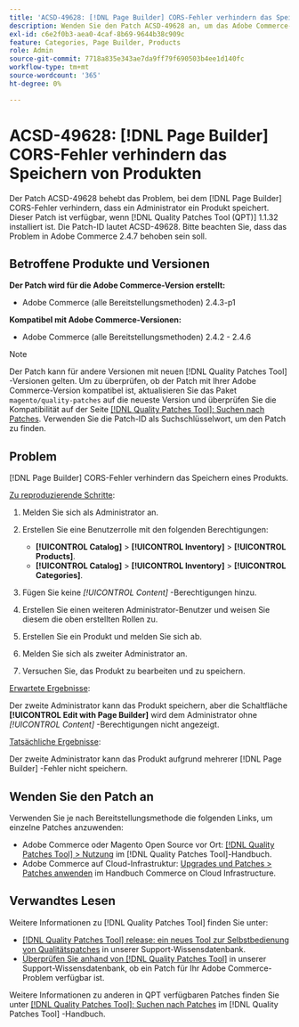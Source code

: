 ```yaml
---
title: 'ACSD-49628: [!DNL Page Builder] CORS-Fehler verhindern das Speichern von Produkten'
description: Wenden Sie den Patch ACSD-49628 an, um das Adobe Commerce-Problem zu beheben, bei dem die [!DNL Page Builder] CORS-Fehler das Speichern des Produkts verhindern.
exl-id: c6e2f0b3-aea0-4caf-8b69-9644b38c909c
feature: Categories, Page Builder, Products
role: Admin
source-git-commit: 7718a835e343ae7da9ff79f690503b4ee1d140fc
workflow-type: tm+mt
source-wordcount: '365'
ht-degree: 0%

---
```


# ACSD-49628: [!DNL Page Builder] CORS-Fehler verhindern das Speichern von Produkten

Der Patch ACSD-49628 behebt das Problem, bei dem [!DNL Page Builder] CORS-Fehler verhindern, dass ein Administrator ein Produkt speichert. Dieser Patch ist verfügbar, wenn [!DNL Quality Patches Tool (QPT)] 1.1.32 installiert ist. Die Patch-ID lautet ACSD-49628. Bitte beachten Sie, dass das Problem in Adobe Commerce 2.4.7 behoben sein soll.

## Betroffene Produkte und Versionen

**Der Patch wird für die Adobe Commerce-Version erstellt:**

* Adobe Commerce (alle Bereitstellungsmethoden) 2.4.3-p1

**Kompatibel mit Adobe Commerce-Versionen:**

* Adobe Commerce (alle Bereitstellungsmethoden) 2.4.2 - 2.4.6

>[!NOTE]
>
>Der Patch kann für andere Versionen mit neuen [!DNL Quality Patches Tool] -Versionen gelten. Um zu überprüfen, ob der Patch mit Ihrer Adobe Commerce-Version kompatibel ist, aktualisieren Sie das Paket `magento/quality-patches` auf die neueste Version und überprüfen Sie die Kompatibilität auf der Seite [[!DNL Quality Patches Tool]: Suchen nach Patches](https://experienceleague.adobe.com/tools/commerce-quality-patches/index.html). Verwenden Sie die Patch-ID als Suchschlüsselwort, um den Patch zu finden.

## Problem

[!DNL Page Builder] CORS-Fehler verhindern das Speichern eines Produkts.

<u>Zu reproduzierende Schritte</u>:

1. Melden Sie sich als Administrator an.
1. Erstellen Sie eine Benutzerrolle mit den folgenden Berechtigungen:

   * **[!UICONTROL Catalog]** > **[!UICONTROL Inventory]** > **[!UICONTROL Products]**.
   * **[!UICONTROL Catalog]** > **[!UICONTROL Inventory]** > **[!UICONTROL Categories]**.

1. Fügen Sie keine *[!UICONTROL Content]* -Berechtigungen hinzu.
1. Erstellen Sie einen weiteren Administrator-Benutzer und weisen Sie diesem die oben erstellten Rollen zu.
1. Erstellen Sie ein Produkt und melden Sie sich ab.
1. Melden Sie sich als zweiter Administrator an.
1. Versuchen Sie, das Produkt zu bearbeiten und zu speichern.

<u>Erwartete Ergebnisse</u>:

Der zweite Administrator kann das Produkt speichern, aber die Schaltfläche **[!UICONTROL Edit with Page Builder]** wird dem Administrator ohne *[!UICONTROL Content]* -Berechtigungen nicht angezeigt.

<u>Tatsächliche Ergebnisse</u>:

Der zweite Administrator kann das Produkt aufgrund mehrerer [!DNL Page Builder] -Fehler nicht speichern.

## Wenden Sie den Patch an

Verwenden Sie je nach Bereitstellungsmethode die folgenden Links, um einzelne Patches anzuwenden:

* Adobe Commerce oder Magento Open Source vor Ort: [[!DNL Quality Patches Tool] > Nutzung](https://experienceleague.adobe.com/docs/commerce-operations/tools/quality-patches-tool/usage.html) im [!DNL Quality Patches Tool]-Handbuch.
* Adobe Commerce auf Cloud-Infrastruktur: [Upgrades und Patches > Patches anwenden](https://experienceleague.adobe.com/docs/commerce-cloud-service/user-guide/develop/upgrade/apply-patches.html) im Handbuch Commerce on Cloud Infrastructure.

## Verwandtes Lesen

Weitere Informationen zu [!DNL Quality Patches Tool] finden Sie unter:

* [[!DNL Quality Patches Tool] release: ein neues Tool zur Selbstbedienung von Qualitätspatches](/help/announcements/adobe-commerce-announcements/magento-quality-patches-released-new-tool-to-self-serve-quality-patches.md) in unserer Support-Wissensdatenbank.
* [Überprüfen Sie anhand von  [!DNL Quality Patches Tool]](/help/support-tools/patches-available-in-qpt-tool/check-patch-for-magento-issue-with-magento-quality-patches.md) in unserer Support-Wissensdatenbank, ob ein Patch für Ihr Adobe Commerce-Problem verfügbar ist.

Weitere Informationen zu anderen in QPT verfügbaren Patches finden Sie unter [[!DNL Quality Patches Tool]: Suchen nach Patches](https://experienceleague.adobe.com/tools/commerce-quality-patches/index.html) im [!DNL Quality Patches Tool] -Handbuch.
